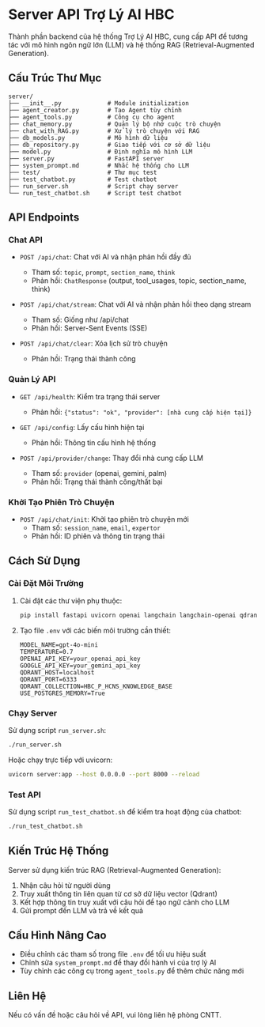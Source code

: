 # Server API Trợ Lý AI HBC

Thành phần backend của hệ thống Trợ Lý AI HBC, cung cấp API để tương tác với mô hình ngôn ngữ lớn (LLM) và hệ thống RAG (Retrieval-Augmented Generation).

## Cấu Trúc Thư Mục

```
server/
├── __init__.py             # Module initialization
├── agent_creator.py        # Tạo Agent tùy chỉnh
├── agent_tools.py          # Công cụ cho agent
├── chat_memory.py          # Quản lý bộ nhớ cuộc trò chuyện
├── chat_with_RAG.py        # Xử lý trò chuyện với RAG
├── db_models.py            # Mô hình dữ liệu
├── db_repository.py        # Giao tiếp với cơ sở dữ liệu
├── model.py                # Định nghĩa mô hình LLM
├── server.py               # FastAPI server
├── system_prompt.md        # Nhắc hệ thống cho LLM
├── test/                   # Thư mục test
├── test_chatbot.py         # Test chatbot
├── run_server.sh           # Script chạy server
└── run_test_chatbot.sh     # Script test chatbot
```

## API Endpoints

### Chat API

-   `POST /api/chat`: Chat với AI và nhận phản hồi đầy đủ

    -   Tham số: `topic`, `prompt`, `section_name`, `think`
    -   Phản hồi: `ChatResponse` (output, tool_usages, topic, section_name, think)

-   `POST /api/chat/stream`: Chat với AI và nhận phản hồi theo dạng stream

    -   Tham số: Giống như /api/chat
    -   Phản hồi: Server-Sent Events (SSE)

-   `POST /api/chat/clear`: Xóa lịch sử trò chuyện
    -   Phản hồi: Trạng thái thành công

### Quản Lý API

-   `GET /api/health`: Kiểm tra trạng thái server

    -   Phản hồi: `{"status": "ok", "provider": [nhà cung cấp hiện tại]}`

-   `GET /api/config`: Lấy cấu hình hiện tại

    -   Phản hồi: Thông tin cấu hình hệ thống

-   `POST /api/provider/change`: Thay đổi nhà cung cấp LLM
    -   Tham số: `provider` (openai, gemini, palm)
    -   Phản hồi: Trạng thái thành công/thất bại

### Khởi Tạo Phiên Trò Chuyện

-   `POST /api/chat/init`: Khởi tạo phiên trò chuyện mới
    -   Tham số: `session_name`, `email`, `expertor`
    -   Phản hồi: ID phiên và thông tin trạng thái

## Cách Sử Dụng

### Cài Đặt Môi Trường

1. Cài đặt các thư viện phụ thuộc:

    ```bash
    pip install fastapi uvicorn openai langchain langchain-openai qdrant-client python-dotenv
    ```

2. Tạo file `.env` với các biến môi trường cần thiết:
    ```
    MODEL_NAME=gpt-4o-mini
    TEMPERATURE=0.7
    OPENAI_API_KEY=your_openai_api_key
    GOOGLE_API_KEY=your_gemini_api_key
    QDRANT_HOST=localhost
    QDRANT_PORT=6333
    QDRANT_COLLECTION=HBC_P_HCNS_KNOWLEDGE_BASE
    USE_POSTGRES_MEMORY=True
    ```

### Chạy Server

Sử dụng script `run_server.sh`:

```bash
./run_server.sh
```

Hoặc chạy trực tiếp với uvicorn:

```bash
uvicorn server:app --host 0.0.0.0 --port 8000 --reload
```

### Test API

Sử dụng script `run_test_chatbot.sh` để kiểm tra hoạt động của chatbot:

```bash
./run_test_chatbot.sh
```

## Kiến Trúc Hệ Thống

Server sử dụng kiến trúc RAG (Retrieval-Augmented Generation):

1. Nhận câu hỏi từ người dùng
2. Truy xuất thông tin liên quan từ cơ sở dữ liệu vector (Qdrant)
3. Kết hợp thông tin truy xuất với câu hỏi để tạo ngữ cảnh cho LLM
4. Gửi prompt đến LLM và trả về kết quả

## Cấu Hình Nâng Cao

-   Điều chỉnh các tham số trong file `.env` để tối ưu hiệu suất
-   Chỉnh sửa `system_prompt.md` để thay đổi hành vi của trợ lý AI
-   Tùy chỉnh các công cụ trong `agent_tools.py` để thêm chức năng mới

## Liên Hệ

Nếu có vấn đề hoặc câu hỏi về API, vui lòng liên hệ phòng CNTT.
